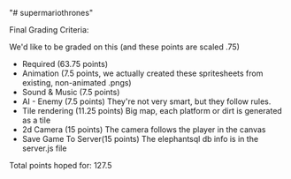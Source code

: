 "# supermariothrones" 

Final Grading Criteria:

We'd like to be graded on this (and these points are scaled .75)
- Required (63.75 points)
- Animation (7.5 points, we actually created these spritesheets from existing, non-animated .pngs)
- Sound & Music (7.5 points)
- AI - Enemy (7.5 points) They're not very smart, but they follow rules.
- Tile rendering (11.25 points) Big map, each platform or dirt is generated as a tile
- 2d Camera (15 points) The camera follows the player in the canvas
- Save Game To Server(15 points) The elephantsql db info is in the server.js file

Total points hoped for: 127.5

